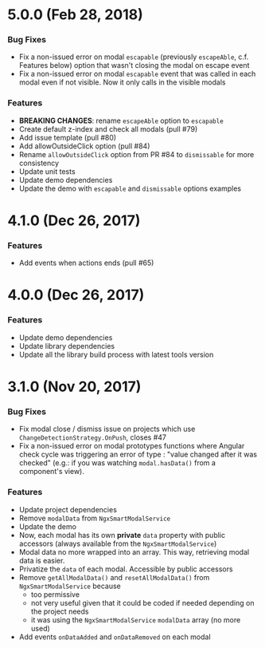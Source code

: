 <a name="5.0.0"></a>
# 5.0.0 (Feb 28, 2018)

### Bug Fixes
* Fix a non-issued error on modal `escapable` (previously `escapeAble`, c.f. Features below) option that wasn't closing the modal on escape event
* Fix a non-issued error on modal `escapable` event that was called in each modal even if not visible. Now it only calls in the visible modals

### Features
* **BREAKING CHANGES**: rename `escapeAble` option to `escapable`
* Create default z-index and check all modals (pull #79)
* Add issue template (pull #80)
* Add allowOutsideClick option (pull #84)
* Rename `allowOutsideClick` option from PR #84 to `dismissable` for more consistency
* Update unit tests
* Update demo dependencies
* Update the demo with `escapable` and `dismissable` options examples


<a name="4.1.0"></a>
# 4.1.0 (Dec 26, 2017)

### Features
* Add events when actions ends (pull #65)


<a name="4.0.0"></a>
# 4.0.0 (Dec 26, 2017)

### Features
* Update demo dependencies
* Update library dependencies
* Update all the library build process with latest tools version


<a name="3.1.0"></a>
# 3.1.0 (Nov 20, 2017)

### Bug Fixes
* Fix modal close / dismiss issue on projects which use `ChangeDetectionStrategy.OnPush`, closes #47
* Fix a non-issued error on modal prototypes functions where Angular check cycle was triggering an error of type : "value changed after it was checked" (e.g.: if you was watching `modal.hasData()` from a component's view).

### Features
* Update project dependencies
* Remove `modalData` from `NgxSmartModalService`
* Update the demo
* Now, each modal has its own **private** `data` property with public accessors (always available from the `NgxSmartModalService`)
* Modal data no more wrapped into an array. This way, retrieving modal data is easier.
* Privatize the `data` of each modal. Accessible by public accessors
* Remove `getAllModalData()` and `resetAllModalData()` from `NgxSmartModalService` because
    - too permissive
    - not very useful given that it could be coded if needed depending on the project needs
    - it was using the `NgxSmartModalService` `modalData` array (no more used)
* Add events `onDataAdded` and `onDataRemoved` on each modal

